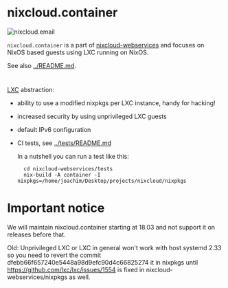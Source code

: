 # nixcloud.container

![nixcloud.email](https://github.com/nixcloud/nixcloud-webservices/blob/master/documentation/logo/nixcloud.container.png)

`nixcloud.container` is a part of [nixcloud-webservices](https://github.com/nixcloud/nixcloud-webservices) and focuses on NixOS based guests using LXC running on NixOS.

See also [../README.md](../README.md).

# 

[LXC](https://linuxcontainers.org/) abstraction: 

* ability to use a modified nixpkgs per LXC instance, handy for hacking!

* increased security by using unprivileged LXC guests

* default IPv6 configuration

* CI tests, see [../tests/README.md](../tests/README.md)
 
     In a nutshell you can run a test like this:
 
        cd nixcloud-webservices/tests
        nix-build -A container -I nixpkgs=/home/joachim/Desktop/projects/nixcloud/nixpkgs

# Important notice

We will maintain nixcloud.container starting at 18.03 and not support it on releases before that.

Old: Unprivileged LXC or LXC in general won't work with host systemd 2.33 so you need to revert the commit dfebb66f657240e5448a98d9efc90d4c66825274 it in nixpkgs until https://github.com/lxc/lxc/issues/1554 is fixed in nixcloud-webservices/nixpkgs as well.

